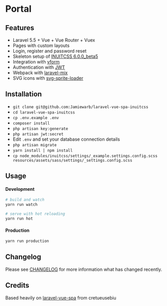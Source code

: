 # Portal

## Features

- Laravel 5.5 + Vue + Vue Router + Vuex
- Pages with custom layouts
- Login, register and password reset
- Skeleton setup of [INUITCSS 6.0.0_beta5](https://github.com/inuitcss/inuitcss)
- Integration with [vform](https://github.com/cretueusebiu/vform)
- Authentication with [JWT](https://github.com/tymondesigns/jwt-auth)
- Webpack with [laravel-mix](https://github.com/JeffreyWay/laravel-mix)
- SVG icons with [svg-sprite-loader](https://github.com/kisenka/svg-sprite-loader)

## Installation

- `git clone git@github.com:Jamiewarb/laravel-vue-spa-inuitcss`
- `cd laravel-vue-spa-inuitcss`
- `cp .env.example .env`
- `composer install`
- `php artisan key:generate`
- `php artisan jwt:secret`
- Edit `.env` and set your database connection details
- `php artisan migrate`
- `yarn install | npm install`
- `cp node_modules/inuitcss/settings/_example.settings.config.scss resources/assets/sass/settings/_settings.config.scss`

## Usage

#### Development

```bash
# build and watch
yarn run watch

# serve with hot reloading
yarn run hot
```

#### Production

```bash
yarn run production
```


## Changelog

Please see [CHANGELOG](CHANGELOG.md) for more information what has changed recently.

## Credits
Based heavily on [laravel-vue-spa](https://github.com/cretueusebiu/laravel-vue-spa) from cretueusebiu
